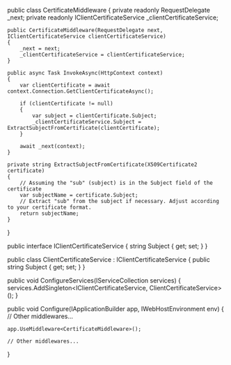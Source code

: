 


public class CertificateMiddleware
{
    private readonly RequestDelegate _next;
    private readonly IClientCertificateService _clientCertificateService;

    public CertificateMiddleware(RequestDelegate next, IClientCertificateService clientCertificateService)
    {
        _next = next;
        _clientCertificateService = clientCertificateService;
    }

    public async Task InvokeAsync(HttpContext context)
    {
        var clientCertificate = await context.Connection.GetClientCertificateAsync();

        if (clientCertificate != null)
        {
            var subject = clientCertificate.Subject;
            _clientCertificateService.Subject = ExtractSubjectFromCertificate(clientCertificate);
        }

        await _next(context);
    }

    private string ExtractSubjectFromCertificate(X509Certificate2 certificate)
    {
        // Assuming the "sub" (subject) is in the Subject field of the certificate
        var subjectName = certificate.Subject;
        // Extract "sub" from the subject if necessary. Adjust according to your certificate format.
        return subjectName;
    }
}



public interface IClientCertificateService
{
    string Subject { get; set; }
}

public class ClientCertificateService : IClientCertificateService
{
    public string Subject { get; set; }
}


public void ConfigureServices(IServiceCollection services)
{
    services.AddSingleton<IClientCertificateService, ClientCertificateService>();
}

public void Configure(IApplicationBuilder app, IWebHostEnvironment env)
{
    // Other middlewares...
    
    app.UseMiddleware<CertificateMiddleware>();

    // Other middlewares...
}
